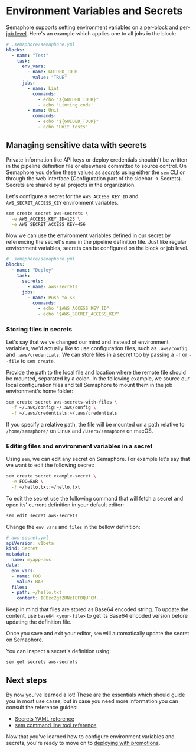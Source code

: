 # Environment Variables and Secrets

Semaphore supports setting environment variables on a
[per-block][envvars-perblock] and [per-job level][envvars-perjob].
Here's an example which applies one to all jobs in the block:

``` yaml
# .semaphore/semaphore.yml
blocks:
  - name: "Test"
    task:
      env_vars:
        - name: GUIDED_TOUR
          value: "TRUE"
      jobs:
        - name: Lint
          commands:
            - echo "${GUIDED_TOUR}"
            - echo 'Linting code'
        - name: Unit
          commands:
            - echo "${GUIDED_TOUR}"
            - echo 'Unit tests'
```

## Managing sensitive data with secrets

Private information like API keys or deploy credentials shouldn't be
written in the pipeline definition file or elsewhere committed to source
control. On Semaphore you define these values as _secrets_ using either
the `sem` CLI or through the web interface (Configuration part of the
sidebar -> Secrets).
Secrets are shared by all projects in the organization.

Let's configure a secret for the `AWS_ACCESS_KEY_ID` and
`AWS_SECRET_ACCESS_KEY` environment variables.

``` bash
sem create secret aws-secrets \
  -e AWS_ACCESS_KEY_ID=123 \
  -e AWS_SECRET_ACCESS_KEY=456
```

Now we can use the environment variables defined in our secret by referencing
the secret's `name` in the pipeline definition file. Just like regular
environment variables, secrets can be configured on the block or job level.

``` yaml
# .semaphore/semaphore.yml
blocks:
  - name: "Deploy"
    task:
      secrets:
        - name: aws-secrets
      jobs:
        - name: Push to S3
          commands:
            - echo "$AWS_ACCESS_KEY_ID"
            - echo "$AWS_SECRET_ACCESS_KEY"
```

### Storing files in secrets

Let's say that we've changed our mind and instead of environment variables,
we'd actually like to use configuration files, such as `.aws/config` and
`.aws/credentials`. We can store files in a secret too by passing a `-f` or
`--file` to `sem create`.


Provide the path to the local file and location where the remote file should
be mounted, separated by a colon. In the following example, we source our local
configuration files and tell Semaphore to mount them in the job environment's
home folder:

``` bash
sem create secret aws-secrets-with-files \
  -f ~/.aws/config:~/.aws/config \
  -f ~/.aws/credentials:~/.aws/credentials
```

If you specify a relative path, the file will be mounted on a path
relative to `/home/semaphore/` on Linux and `/Users/semaphore` on macOS.

### Editing files and environment variables in a secret

Using `sem`, we can edit any secret on Semaphore. For example let's say that we
want to edit the following secret:

``` bash
sem create secret example-secret \
  -e FOO=BAR \
  -f ~/hello.txt:~/hello.txt
```

To edit the secret use the following command that will fetch a secret and
open its' current definition in your default editor:

``` bash
sem edit secret aws-secrets
```

Change the `env_vars` and `files` in the bellow definition:

``` yaml
# aws-secret.yml
apiVersion: v1beta
kind: Secret
metadata:
  name: myapp-aws
data:
  env_vars:
  - name: FOO
    value: BAR
  files:
  - path: ~/hello.txt
    content: ICBzc2gtZHNzIEFBQUFCM...
```

Keep in mind that files are stored as Base64 encoded string. To update the
content, use `base64 <your-file>` to get its Base64 encoded version before
updating the definition file.

Once you save and exit your editor, `sem` will automatically update the secret
on Semaphore.

You can inspect a secret's definition using:

``` bash
sem get secrets aws-secrets
```

## Next steps

By now you've learned a lot! These are the essentials which should guide you
in most use cases, but in case you need more information you can consult the
reference guides:

- [Secrets YAML reference][secrets]
- [sem command line tool reference][sem]

Now that you've learned how to configure environment variables and secrets,
you're ready to move on to [deploying with promotions][next].

[envvars-perblock]: https://docs.semaphoreci.com/article/50-pipeline-yaml#env_vars
[envvars-perjob]: https://docs.semaphoreci.com/article/50-pipeline-yaml#env_vars-in-jobs
[next]: https://docs.semaphoreci.com/article/67-deploying-with-promotions
[secrets]: https://docs.semaphoreci.com/article/51-secrets-yaml-reference
[sem]: https://docs.semaphoreci.com/article/53-sem-reference
